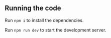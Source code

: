 ## Running the code

  Run `npm i` to install the dependencies.

  Run `npm run dev` to start the development server.
  
